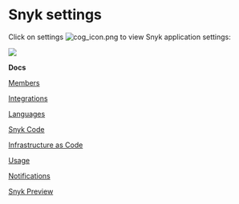 # Snyk settings

 Click on settings ![cog\_icon.png](https://support.snyk.io/hc/article_attachments/4402908592145/cog_icon.png) to view Snyk application settings:

![](https://support.snyk.io/hc/article_attachments/4404277449105/Screenshot_2021-07-19_at_15.52.02.png)

 **Docs**

 [Members](https://docs.snyk.io/user-and-group-management/managing-groups-and-organizations/invite-and-collaborate-with-team-members)

 [Integrations](https://docs.snyk.io/integrations)

 [Languages](https://support.snyk.io/hc/en-us/sections/360001087857-Language-package-manager-support)

 [Snyk Code](https://docs.snyk.io/snyk-code)

 [Infrastructure as Code](https://docs.snyk.io/snyk-infrastructure-as-code)

 [Usage](https://docs.snyk.io/user-and-group-management/managing-settings/usage-page-details)

 [Notifications](https://docs.snyk.io/user-and-group-management/notifications/notification-management)

 [Snyk Preview](https://docs.snyk.io/getting-started/snyk-billing-plan-onboarding/snyk-preview)

